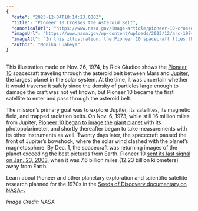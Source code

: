 ```yaml
---
{
  "date": "2023-12-04T18:14:23.000Z",
  "title": "Pioneer 10 Crosses the Asteroid Belt",
  "canonicalUrl": "https://www.nasa.gov/image-article/pioneer-10-crosses-the-asteroid-belt/",
  "imageUrl": "https://www.nasa.gov/wp-content/uploads/2023/12/arc-1974-ac73-9344orig.jpg",
  "imageAlt": "In this illustration, the Pioneer 10 spacecraft flies through the asteroid belt between Mars and Jupiter. The spacecraft is shown to the right of Jupiter (right), dwarfed by the planet's size. The white line representing Pioneer 10's path curls around Earth and past Jupiter. At the center, the Sun is represented in bright, luminous white and orange, while streaks of red, orange, purple, and black represent space. The image is dotted with spots of purple, blue, yellow, and white.",
  "author": "Monika Luabeya"
}
---
```


This illustration made on Nov. 26, 1974, by Rick Giudice shows the [Pioneer 10](https://www.nasa.gov/feature/50-years-ago-pioneer-10-launches-to-explore-jupiter) spacecraft traveling through the asteroid belt between Mars and [Jupiter](https://science.nasa.gov/jupiter), the largest planet in the solar system. At the time, it was uncertain whether it would traverse it safely since the density of particles large enough to damage the craft was not yet known, but Pioneer 10 became the first satellite to enter and pass through the asteroid belt.

The mission’s primary goal was to explore Jupiter, its satellites, its magnetic field, and trapped radiation belts. On Nov. 6, 1973, while still 16 million miles from Jupiter, [Pioneer 10 began to image the giant planet](https://www.nasa.gov/history/45-years-ago-pioneer-10-first-to-explore-jupiter/) with its photopolarimeter, and shortly thereafter began to take measurements with its other instruments as well. Twenty days later, the spacecraft passed the front of Jupiter’s bowshock, where the solar wind clashed with the planet’s magnetosphere. By Dec. 1, the spacecraft was returning images of the planet exceeding the best pictures from Earth. Pioneer 10 [sent its last signal on Jan. 23, 2003](https://science.nasa.gov/mission/pioneer-10/), when it was 7.6 billion miles (12.23 billion kilometers) away from Earth.

Learn about Pioneer and other planetary exploration and scientific satellite research planned for the 1970s in the [Seeds of Discovery documentary on NASA+](https://plus.nasa.gov/video/seeds-of-discovery-1970-2/).

_Image Credit: NASA_
